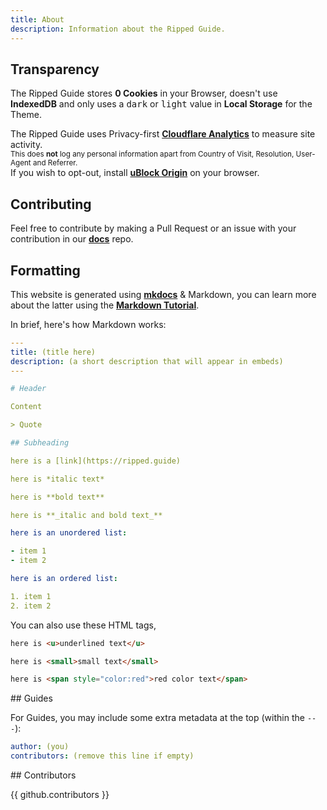 ```yaml
---
title: About
description: Information about the Ripped Guide.
---
```

## Transparency

The Ripped Guide stores **0 Cookies** in your Browser, doesn't use **IndexedDB** and only uses a <kbd>dark</kbd> or <kbd>light</kbd> value in **Local Storage** for the Theme.  

The Ripped Guide uses Privacy-first [**Cloudflare Analytics**](https://www.cloudflare.com/web-analytics/) to measure site activity.  
<small>This does __not__ log any personal information apart from Country of Visit, Resolution, User-Agent and Referrer.</small>  
If you wish to opt-out, install [**uBlock Origin**](https://github.com/gorhill/uBlock) on your browser.

## Contributing

Feel free to contribute by making a Pull Request or an issue with your contribution in our [**docs**](https://github.com/rippedpiracy/docs) repo.  

## Formatting

This website is generated using [**mkdocs**](https://www.mkdocs.org) & Markdown, you can learn more about the latter using the [**Markdown Tutorial**](https://www.markdowntutorial.com/).  

In brief, here's how Markdown works:

```yml
---
title: (title here)
description: (a short description that will appear in embeds)
---

# Header 

Content

> Quote

## Subheading

here is a [link]​(https://ripped.guide)

here is *italic text*

here is **bold text**

here is **_italic and bold text_**

here is an unordered list:

- item 1
- item 2

here is an ordered list:

1. item 1
2. item 2

```
You can also use these HTML tags,
```html
here is <u>underlined text</u>

here is <small>small text</small>

here is <span style="color:red">red color text</span>
```
<p></p>
## Guides

For Guides, you may include some extra metadata at the top (within the `---`):  

```yml
author: (you)
contributors: (remove this line if empty)
```  
<p></p>
## Contributors

{{ github.contributors }}
